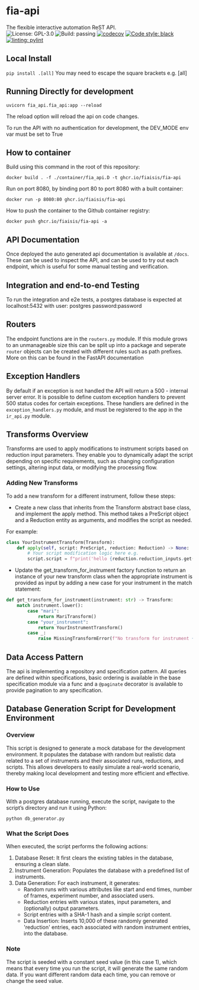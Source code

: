 # fia-api
The flexible interactive automation ReST API.  
![License: GPL-3.0](https://img.shields.io/github/license/fiaisis/run-detection)
![Build: passing](https://img.shields.io/github/actions/workflow/status/fiaisis/fia-api/tests.yml?branch=main)
[![codecov](https://codecov.io/gh/fiaisis/fia-api/branch/main/graph/badge.svg?token=XRJ1F7TEIT)](https://codecov.io/gh/fiaisis/fia-api)
[![Code style: black](https://img.shields.io/badge/code%20style-black-000000.svg)](https://github.com/psf/black)
[![linting: pylint](https://img.shields.io/badge/linting-pylint-yellowgreen)](https://github.com/PyCQA/pylint)

## Local Install
`pip install .[all]`
You may need to escape the square brackets e.g. \[all\]

## Running Directly for development

```shell
uvicorn fia_api.fia_api:app --reload  
```

The reload option will reload the api on code changes.

To run the API with no authentication for development, the DEV_MODE env var must be set to True


## How to container

Build using this command in the root of this repository:

```shell
docker build . -f ./container/fia_api.D -t ghcr.io/fiaisis/fia-api
```

Run on port 8080, by binding port 80 to port 8080 with a built container:
```shell
docker run -p 8080:80 ghcr.io/fiaisis/fia-api
```

How to push the container to the Github container registry:
```shell
docker push ghcr.io/fiaisis/fia-api -a
```

## API Documentation
Once deployed the auto generated api documentation is available at `/docs`. These can be used to inspect the API, and
can be used to try out each endpoint, which is useful for some manual testing and verification.

## Integration and end-to-end Testing
To run the integration and e2e tests, a postgres database is expected at localhost:5432 with user: postgres 
password:password

## Routers
The endpoint functions are in the `routers.py` module. If this module grows to an unmanageable size this can be split up
into a package and seperate `router` objects can be created with different rules such as path prefixes. More on this can
be found in the FastAPI documentation

## Exception Handlers
By default if an exception is not handled the API will return a 500 - internal server error. It is possible to define 
custom exception handlers to prevent 500 status codes for certain exceptions. These handlers are defined in the
`exception_handlers.py` module, and must be registered to the app in the `ir_api.py` module.


## Transforms Overview

Transforms are used to apply modifications to instrument scripts based on reduction input parameters. They enable you to
dynamically adapt the script depending on specific requirements, such as changing configuration settings, altering input
data, or modifying the processing flow.

### Adding New Transforms

To add a new transform for a different instrument, follow these steps:
  - Create a new class that inherits from the Transform abstract base class, and implement the apply method. This method
takes a PreScript object and a Reduction entity as arguments, and modifies the script as needed. 

For example:

```python
class YourInstrumentTransform(Transform):
    def apply(self, script: PreScript, reduction: Reduction) -> None:
        # Your script modification logic here e.g.
        script.script = f"print('hello {reduction.reduction_inputs.get('user', 'world')}')"
```
  - Update the get_transform_for_instrument factory function to return an instance of your new transform class when the 
appropriate instrument is provided as input by adding a new case for your instrument in the match statement:

```python
def get_transform_for_instrument(instrument: str) -> Transform:
    match instrument.lower():
        case "mari":
            return MariTransform()
        case "your_instrument":
            return YourInstrumentTransform()
        case _:
            raise MissingTransformError(f"No transform for instrument {instrument}")
```

## Data Access Pattern
The api is implementing a repository and specification pattern.
All queries are defined within specifications, basic ordering is available in the base specification module via a func
and a `@paginate` decorator is available to provide pagination to any specification.

## Database Generation Script for Development Environment
### Overview

This script is designed to generate a mock database for the development environment. It populates the database with 
random but realistic data related to a set of instruments and their associated runs, reductions, and scripts. This 
allows developers to easily simulate a real-world scenario, thereby making local development and testing more efficient 
and effective.

### How to Use
With a postgres database running, execute the script, navigate to the script’s directory and run it using Python:

`python db_generator.py`

### What the Script Does
When executed, the script performs the following actions:

1. Database Reset: It first clears the existing tables in the database, ensuring a clean slate.
2. Instrument Generation: Populates the database with a predefined list of instruments.
3. Data Generation: For each instrument, it generates:
   - Random runs with various attributes like start and end times, number of frames, experiment number, and associated users.
   - Reduction entries with various states, input parameters, and (optionally) output parameters.
   - Script entries with a SHA-1 hash and a simple script content.
   - Data Insertion: Inserts 10,000 of these randomly generated 'reduction' entries, each associated with random instrument entries, into the database.

### Note
The script is seeded with a constant seed value (in this case 1), which means that every time you run the script, 
it will generate the same random data. If you want different random data each time, you can remove or change the seed 
value.
